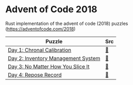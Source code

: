 # Advent of Code 2018

Rust implementation of the advent of code (2018) puzzles (https://adventofcode.com/2018)

Puzzle | Src
--- | ---
[Day 1: Chronal Calibration](https://adventofcode.com/2018/day/1) | [&#128194;](https://github.com/Wodann/adventofcode2018/blob/master/src/bin/day1.rs)
[Day 2: Inventory Management System](https://adventofcode.com/2018/day/2) | [&#128194;](https://github.com/Wodann/adventofcode2018/blob/master/src/bin/day2.rs)
[Day 3: No Matter How You Slice It](https://adventofcode.com/2018/day/3) | [&#128194;](https://github.com/Wodann/adventofcode2018/blob/master/src/bin/day3.rs)
[Day 4: Repose Record](https://adventofcode.com/2018/day/4) | [&#128194;](https://github.com/Wodann/adventofcode2018/blob/master/src/bin/day4.rs)
